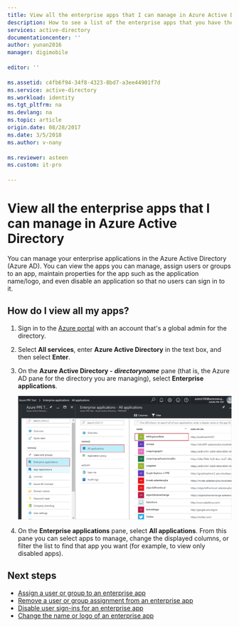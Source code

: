 ```yaml
---
title: View all the enterprise apps that I can manage in Azure Active Directory | Azure Docs
description: How to see a list of the enterprise apps that you have the permissions to manage in Azure Active Directory
services: active-directory
documentationcenter: ''
author: yunan2016
manager: digimobile

editor: ''

ms.assetid: c4fb6f94-34f8-4323-8bd7-a3ee44901f7d
ms.service: active-directory
ms.workload: identity
ms.tgt_pltfrm: na
ms.devlang: na
ms.topic: article
origin.date: 08/28/2017
ms.date: 3/5/2018
ms.author: v-nany

ms.reviewer: asteen
ms.custom: it-pro

---
```

# View all the enterprise apps that I can manage in Azure Active Directory
You can manage your enterprise applications in the Azure Active Directory (Azure AD). You can view the apps you can manage, assign users or groups to an app, maintain properties for the app such as the application name/logo, and even disable an application so that no users can sign in to it.

## How do I view all my apps?
1. Sign in to the [Azure portal](https://portal.azure.cn) with an account that's a global admin for the directory.
2. Select **All services**, enter **Azure Active Directory** in the text box, and then select **Enter**.
3. On the **Azure Active Directory -** ***directoryname*** pane (that is, the Azure AD pane for the directory you are managing), select **Enterprise applications**.

    ![Opening Enterprise apps](./media/active-directory-coreapps-view-azure-portal/open-enterprise-apps.png)
4. On the **Enterprise applications** pane, select **All applications**. From this pane you can select apps to manage, change the displayed columns, or filter the list to find that app you want (for example, to view only disabled apps).

## Next steps
* [Assign a user or group to an enterprise app](active-directory-coreapps-assign-user-azure-portal.md)
* [Remove a user or group assignment from an enterprise app](active-directory-coreapps-remove-assignment-azure-portal.md)
* [Disable user sign-ins for an enterprise app](active-directory-coreapps-disable-app-azure-portal.md)
* [Change the name or logo of an enterprise app](active-directory-coreapps-change-app-logo-user-azure-portal.md)

